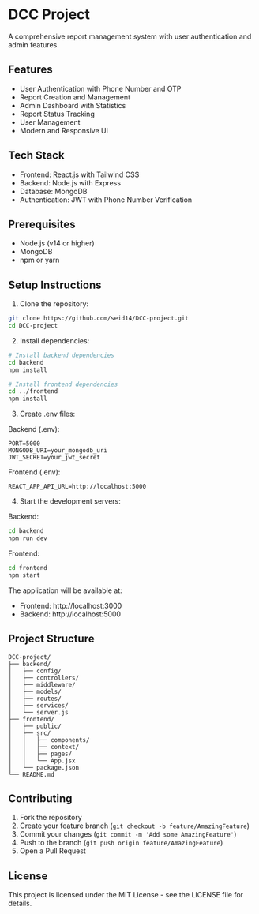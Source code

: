 # DCC Project

A comprehensive report management system with user authentication and admin features.

## Features

- User Authentication with Phone Number and OTP
- Report Creation and Management
- Admin Dashboard with Statistics
- Report Status Tracking
- User Management
- Modern and Responsive UI

## Tech Stack

- Frontend: React.js with Tailwind CSS
- Backend: Node.js with Express
- Database: MongoDB
- Authentication: JWT with Phone Number Verification

## Prerequisites

- Node.js (v14 or higher)
- MongoDB
- npm or yarn

## Setup Instructions

1. Clone the repository:
```bash
git clone https://github.com/seid14/DCC-project.git
cd DCC-project
```

2. Install dependencies:
```bash
# Install backend dependencies
cd backend
npm install

# Install frontend dependencies
cd ../frontend
npm install
```

3. Create .env files:

Backend (.env):
```
PORT=5000
MONGODB_URI=your_mongodb_uri
JWT_SECRET=your_jwt_secret
```

Frontend (.env):
```
REACT_APP_API_URL=http://localhost:5000
```

4. Start the development servers:

Backend:
```bash
cd backend
npm run dev
```

Frontend:
```bash
cd frontend
npm start
```

The application will be available at:
- Frontend: http://localhost:3000
- Backend: http://localhost:5000

## Project Structure

```
DCC-project/
├── backend/
│   ├── config/
│   ├── controllers/
│   ├── middleware/
│   ├── models/
│   ├── routes/
│   ├── services/
│   └── server.js
├── frontend/
│   ├── public/
│   ├── src/
│   │   ├── components/
│   │   ├── context/
│   │   ├── pages/
│   │   └── App.jsx
│   └── package.json
└── README.md
```

## Contributing

1. Fork the repository
2. Create your feature branch (`git checkout -b feature/AmazingFeature`)
3. Commit your changes (`git commit -m 'Add some AmazingFeature'`)
4. Push to the branch (`git push origin feature/AmazingFeature`)
5. Open a Pull Request

## License

This project is licensed under the MIT License - see the LICENSE file for details. 